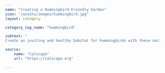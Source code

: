 ```yaml
---
name: "Creating a Hummingbird-Friendly Garden"
icon: "/assets/images/hummingbird.jpg" 
layout: category

category_tag_name: "hummingbird"

subtext: "
Create an inviting and healthy habitat for hummingbirds with these native plants. Hummingbirds are often attracted to bright tubular flowers. Native plants provide more valuable sources of nectar than cultivars and other exotic species."

source:
    name: "Calscape"
    url: "https://calscape.org"

---
```


